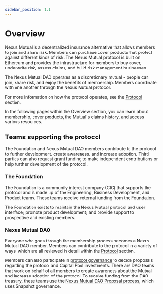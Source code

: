 ```yaml
---
sidebar_position: 1.1
---
```


# Overview

Nexus Mutual is a decentralized insurance alternative that allows members to join and share risk. Members can purchase cover products that protect against different kinds of risk. The Nexus Mutual protocol is built on Ethereum and provides the infrastructure for members to buy cover, underwrite risk, assess claims, and build risk management businesses.

The Nexus Mutual DAO operates as a discretionary mutual - people can join, share risk, and enjoy the benefits of membership. Members coordinate with one another through the Nexus Mutual protocol.

For more information on how the protocol operates, see the [Protocol](/protocol/) section.

In the following pages within the Overview section, you can learn about membership, cover products, the Mutual's claims history, and access various resources.

## Teams supporting the protocol

The Foundation and Nexus Mutual DAO members contribute to the protocol to further development, create awareness, and increase adoption. Third parties can also request grant funding to make independent contributions or help further development of the protocol.

### The Foundation

The Foundation is a community interest company (CIC) that supports the protocol and is made up of the Engineering, Business Development, and Product teams. These teams receive external funding from the Foundation.

The Foundation exists to maintain the Nexus Mutual protocol and user interface; promote product development; and provide support to prospective and existing members.

### Nexus Mutual DAO

Everyone who goes through the membership process becomes a Nexus Mutual DAO member. Members can contribute to the protocol in a variety of ways, which are all reviewed in detail within the [Protocol](/protocol/) section.

Members can also participate in [protocol governance](/governance/) to decide proposals regarding the protocol and Capital Pool investments. There are DAO teams that work on behalf of all members to create awareness about the Mutual and increase adoption of the protocol. To receive funding from the DAO treasury, these teams use the [Nexus Mutual DAO Proposal process](/governance/dao-proposals/), which uses Snapshot governance.

